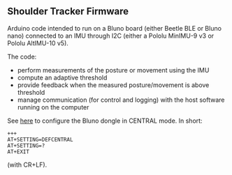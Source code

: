 ## Shoulder Tracker Firmware
Arduino code intended to run on a Bluno board (either Beetle BLE or Bluno nano) connected to an IMU through I2C (either a Pololu MinIMU-9 v3 or Pololu AltIMU-10 v5).

The code:
- perform measurements of the posture or movement using the IMU
- compute an adaptive threshold
- provide feedback when the measured posture/movement is above threshold
- manage communication (for control and logging) with the host software running on the computer


See [here](https://wiki.dfrobot.com/Bluno_SKU_DFR0267#target_4) to configure the Bluno dongle in CENTRAL mode. In short:
```
+++
AT+SETTING=DEFCENTRAL
AT+SETTING=?
AT+EXIT
````
(with CR+LF). 
